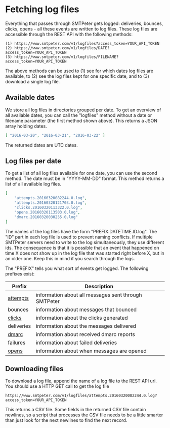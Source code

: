 # Fetching log files

Everything that passes through SMTPeter gets logged: deliveries, bounces,
clicks, opens - all these events are written to log files. These log
files are accessible through the REST API with the following methods:

```text
(1) https://www.smtpeter.com/v1/logfiles?access_token=YOUR_API_TOKEN
(2) https://www.smtpeter.com/v1/logfiles/DATE?access_token=YOUR_API_TOKEN
(3) https://www.smtpeter.com/v1/logfiles/FILENAME?access_token=YOUR_API_TOKEN
```

The above methods can be used to (1) see for which dates log files are 
available, to (2) see the log files kept for one specific date, and to 
(3) download a single log file.


## Available dates

We store all log files in directories grouped per date. To get an overview 
of all available dates, you can call the "logfiles" method without a
date or filename parameter (the first method shown above). This returns a 
JSON array holding dates.

````json
[ "2016-03-20", "2016-03-21", "2016-03-22" ]
````

The returned dates are UTC dates.


## Log files per date

To get a list of all log files available for one date, you can use the 
second method. The date must be in "YYYY-MM-DD" format. This method
returns a list of all available log files.

````json
[
    "attempts.20160320082244.0.log",
    "attempts.20160320121703.0.log",
    "clicks.20160320113322.0.log",
    "opens.20160320113503.0.log",
    "dmarc.20160320030255.0.log"
]
````

The names of the log files have the form "PREFIX.DATETIME.ID.log". The 
"ID" part in each log file is used to prevent naming conflicts. If multiple 
SMTPeter servers need to write to the log simultaneously, they use different 
ids. The consequence is that it is possible that an event that happened on 
time X does not show up in the log file that was started right before X, 
but in an older one. Keep this in mind if you search through the logs.

The "PREFIX" tells you what sort of events get logged. The following 
prefixes exist:

| Prefix                                                         | Description
| -------------------------------------------------------------- | ---------------------------------------------------- |
| [attempts](log-attempts "attempts log file")                   | information about all messages sent through SMTPeter |
| bounces                                                        | information about messages that bounced              |
| [clicks](copernica-docs:SMTPeter/log-clicks "clicks log file") | information about the clicks generated               |
| deliveries                                                     | information about the messages delivered             |
| [dmarc](log-dmarc)                                             | information about received dmarc reports             |
| failures                                                       | information about failed deliveries                  |
| [opens](copernica-docs:SMTPeter/log-opens "opens log file")    | information about when messages are opened           |


## Downloading files

To download a log file, append the name of a log file to the REST API
url. You should use a HTTP GET call to get the log file

````text
https://www.smtpeter.com/v1/logfiles/attempts.20160320082244.0.log?access_token=YOUR_API_TOKEN
````

This returns a CSV file. Some fields in the returned CSV file contain
newlines, so a script that processes the CSV file needs to be a little
smarter than just look for the next newlines to find the next record.

